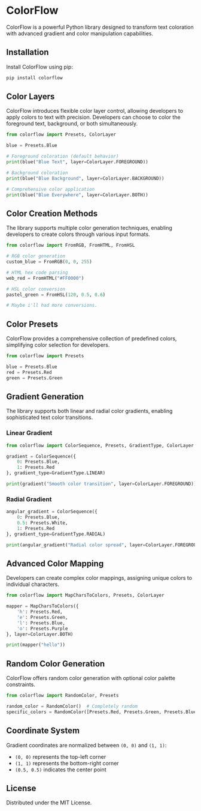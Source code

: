 # ColorFlow

ColorFlow is a powerful Python library designed to transform text coloration with advanced gradient and color manipulation capabilities.

## Installation

Install ColorFlow using pip:

```bash
pip install colorflow
```

## Color Layers

ColorFlow introduces flexible color layer control, allowing developers to apply colors to text with precision. Developers can choose to color the foreground text, background, or both simultaneously.

```python
from colorflow import Presets, ColorLayer

blue = Presets.Blue

# Foreground coloration (default behavior)
print(blue("Blue Text", layer=ColorLayer.FOREGROUND))

# Background coloration
print(blue("Blue Background", layer=ColorLayer.BACKGROUND))

# Comprehensive color application
print(blue("Blue Everywhere", layer=ColorLayer.BOTH))
```

## Color Creation Methods

The library supports multiple color generation techniques, enabling developers to create colors through various input formats.

```python
from colorflow import FromRGB, FromHTML, FromHSL

# RGB color generation
custom_blue = FromRGB(0, 0, 255)

# HTML hex code parsing
web_red = FromHTML("#FF0000")

# HSL color conversion
pastel_green = FromHSL(120, 0.5, 0.6)

# Maybe i'll had more conversions.
```

## Color Presets

ColorFlow provides a comprehensive collection of predefined colors, simplifying color selection for developers.

```python
from colorflow import Presets

blue = Presets.Blue
red = Presets.Red
green = Presets.Green
```

## Gradient Generation

The library supports both linear and radial color gradients, enabling sophisticated text color transitions.

### Linear Gradient

```python
from colorflow import ColorSequence, Presets, GradientType, ColorLayer

gradient = ColorSequence({
    0: Presets.Blue, 
    1: Presets.Red
}, gradient_type=GradientType.LINEAR)

print(gradient("Smooth color transition", layer=ColorLayer.FOREGROUND))
```

### Radial Gradient

```python
angular_gradient = ColorSequence({
    0: Presets.Blue,
    0.5: Presets.White,
    1: Presets.Red
}, gradient_type=GradientType.RADIAL)

print(angular_gradient("Radial color spread", layer=ColorLayer.FOREGROUND))
```

## Advanced Color Mapping

Developers can create complex color mappings, assigning unique colors to individual characters.

```python
from colorflow import MapCharsToColors, Presets, ColorLayer

mapper = MapCharsToColors({
    'h': Presets.Red,
    'e': Presets.Green,
    'l': Presets.Blue,
    'o': Presets.Purple
}, layer=ColorLayer.BOTH)

print(mapper("hello"))
```

## Random Color Generation

ColorFlow offers random color generation with optional color palette constraints.

```python
from colorflow import RandomColor, Presets

random_color = RandomColor()  # Completely random
specific_colors = RandomColor([Presets.Red, Presets.Green, Presets.Blue])
```

## Coordinate System

Gradient coordinates are normalized between `(0, 0)` and `(1, 1)`:
- `(0, 0)` represents the top-left corner
- `(1, 1)` represents the bottom-right corner
- `(0.5, 0.5)` indicates the center point

## License

Distributed under the MIT License.